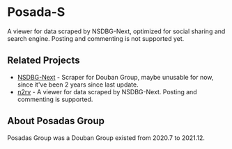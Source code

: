 # Posada-S

A viewer for data scraped by NSDBG-Next, optimized for social sharing and search engine. Posting and commenting is not supported yet.

## Related Projects

- [NSDBG-Next](https://github.com/BeiyanYunyi/NSDBG-Next) - Scraper for Douban Group, maybe unusable for now, since it've been 2 years since last update.
- [n2rv](https://github.com/BeiyanYunyi/n2rv) - A viewer for data scraped by NSDBG-Next. Posting and commenting is supported.

## About Posadas Group

Posadas Group was a Douban Group existed from 2020.7 to 2021.12.
